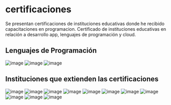 # certificaciones
Se presentan certificaciones de instituciones educativas donde he recibido capacitaciones en programacion.
Certificado de  instituciones educativas en relación a  desarrollo app, lenguajes de programación y cloud.
## Lenguajes de Programación
![image](https://github.com/programacioncarolina1980/certificaciones/assets/98441984/c9b6b1a3-8711-457b-8519-9e96ebf2a017)
![image](https://github.com/programacioncarolina1980/certificaciones/assets/98441984/10aaad99-d7a5-4b2b-8966-8f88d37606df)
![image](https://github.com/programacioncarolina1980/certificaciones/assets/98441984/67176b72-18d3-46be-a4f2-d26ed663cc02)

## Instituciones que extienden las certificaciones 
![image](https://github.com/programacioncarolina1980/certificaciones/assets/98441984/db2d3874-d065-4e2b-b9ee-801a8041df03)
![image](https://github.com/programacioncarolina1980/certificaciones/assets/98441984/1874f987-b6ca-42e6-bc12-713fc802fc09)
![image](https://github.com/programacioncarolina1980/certificaciones/assets/98441984/5bfaab7e-36fc-4521-963b-175877b47a6b)
![image](https://github.com/programacioncarolina1980/certificaciones/assets/98441984/4d1b6717-6ca7-4b91-998b-58ec3a057ea8)
![image](https://github.com/programacioncarolina1980/certificaciones/assets/98441984/f54aa8ba-422d-4dbb-9f8f-623a2527a6cc)
![image](https://github.com/programacioncarolina1980/certificaciones/assets/98441984/9af14b45-3f8f-43fb-8fd1-5918bb2ede5c)
![image](https://github.com/programacioncarolina1980/certificaciones/assets/98441984/8c5d83fe-5b37-4ef6-b7bd-8295beac1323)
![image](https://github.com/programacioncarolina1980/certificaciones/assets/98441984/c6b8773c-7a42-48c3-8c05-bbfb5d5bf10c)
![image](https://github.com/programacioncarolina1980/certificaciones/assets/98441984/280b8969-ddd8-47c5-bca6-e26fb22f5733)
![image](https://github.com/programacioncarolina1980/certificaciones/assets/98441984/1f4f528c-daab-4a77-8893-64ba56d0523e)
![image](https://github.com/programacioncarolina1980/certificaciones/assets/98441984/51bc8eed-230f-4d28-9f75-5a34d0ca5a60)

